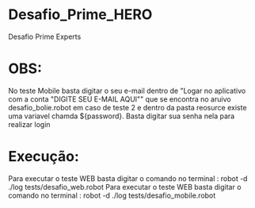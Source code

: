 # Desafio_Prime_HERO
Desafio Prime Experts

# OBS:

No teste Mobile basta digitar o seu e-mail dentro de "Logar no aplicativo com a conta "DIGITE SEU E-MAIL AQUI"" que se encontra no aruivo desafio_bolie.robot em caso de teste 2 e dentro da pasta reosurce existe uma variavel chamda ${password}. Basta digitar sua senha nela para realizar login

# Execução:
Para executar o teste WEB basta digitar o comando no terminal : robot -d ./log tests/desafio_web.robot
Para executar o teste WEB basta digitar o comando no terminal : robot -d ./log tests/desafio_mobile.robot
